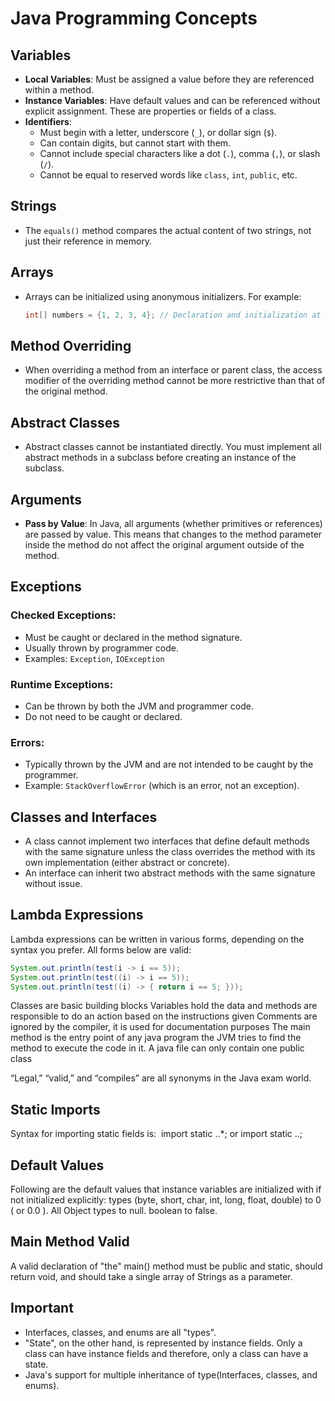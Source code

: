 # Java Programming Concepts

## Variables

- **Local Variables**: Must be assigned a value before they are referenced within a method.
- **Instance Variables**: Have default values and can be referenced without explicit assignment. These are properties or fields of a class.
- **Identifiers**:
  - Must begin with a letter, underscore (`_`), or dollar sign (`$`).
  - Can contain digits, but cannot start with them.
  - Cannot include special characters like a dot (`.`), comma (`,`), or slash (`/`).
  - Cannot be equal to reserved words like `class`, `int`, `public`, etc.

## Strings

- The `equals()` method compares the actual content of two strings, not just their reference in memory.

## Arrays

- Arrays can be initialized using anonymous initializers. For example:
  ```java
  int[] numbers = {1, 2, 3, 4}; // Declaration and initialization at the same time.
  ```

## Method Overriding

- When overriding a method from an interface or parent class, the access modifier of the overriding method cannot be more restrictive than that of the original method.

## Abstract Classes

- Abstract classes cannot be instantiated directly. You must implement all abstract methods in a subclass before creating an instance of the subclass.

## Arguments

- **Pass by Value**: In Java, all arguments (whether primitives or references) are passed by value. This means that changes to the method parameter inside the method do not affect the original argument outside of the method.

## Exceptions

### Checked Exceptions:

- Must be caught or declared in the method signature.
- Usually thrown by programmer code.
- Examples: `Exception`, `IOException`

### Runtime Exceptions:

- Can be thrown by both the JVM and programmer code.
- Do not need to be caught or declared.

### Errors:

- Typically thrown by the JVM and are not intended to be caught by the programmer.
- Example: `StackOverflowError` (which is an error, not an exception).

## Classes and Interfaces

- A class cannot implement two interfaces that define default methods with the same signature unless the class overrides the method with its own implementation (either abstract or concrete).
- An interface can inherit two abstract methods with the same signature without issue.

## Lambda Expressions

Lambda expressions can be written in various forms, depending on the syntax you prefer. All forms below are valid:

```java
System.out.println(test(i -> i == 5));
System.out.println(test((i) -> i == 5));
System.out.println(test((i) -> { return i == 5; }));

```

Classes are basic building blocks
Variables hold the data and methods are responsible to do an action based on the instructions given
Comments are ignored by the compiler, it is used for documentation purposes
The main method is the entry point of any java program the JVM tries to find the method to execute the code in it.
A java file can only contain one public class

“Legal,” “valid,” and “compiles” are all synonyms in the Java exam
world.

## Static Imports

Syntax for importing static fields is:  import static <package>.<classname>.\*; or import static <package>.<classname>.<fieldname>;

## Default Values

Following are the default values that instance variables are initialized with if not initialized explicitly:
types (byte, short, char, int, long, float, double) to 0 ( or 0.0 ).
All Object types to null.
boolean to false.

## Main Method Valid

A valid declaration of "the" main() method must be public and static, should return void, and should take a single array of Strings as a parameter.

## Important

- Interfaces, classes, and enums are all "types".
- "State", on the other hand, is represented by instance fields. Only a class can have instance fields and therefore, only a class can have a state.
- Java's support for multiple inheritance of type(Interfaces, classes, and enums).
